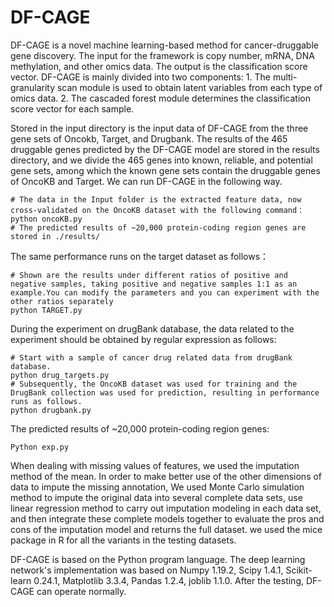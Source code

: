 # DF-CAGE
DF-CAGE is a novel machine learning-based method for cancer-druggable gene discovery. The input for the framework is copy number, mRNA, DNA methylation, and other omics data. The output is the classification score vector. DF-CAGE is mainly divided into two components: 1. The multi-granularity scan module is used to obtain latent variables from each type of omics data. 2. The cascaded forest module determines the classification score vector for each sample.

Stored in the input directory is the input data of DF-CAGE from the three gene sets of Oncokb, Target, and Drugbank. The results of the 465 druggable genes predicted by the DF-CAGE model are stored in the results directory, and we divide the 465 genes into known, reliable, and potential gene sets, among which the known gene sets contain the druggable genes of OncoKB and Target. We can run DF-CAGE in the following way.
```shell
# The data in the Input folder is the extracted feature data, now cross-validated on the OncoKB dataset with the following command： 
python oncoKB.py   
# The predicted results of ~20,000 protein-coding region genes are stored in ./results/  
```
The same performance runs on the target dataset as follows：
```shell
# Shown are the results under different ratios of positive and negative samples, taking positive and negative samples 1:1 as an example.You can modify the parameters and you can experiment with the other ratios separately
python TARGET.py 
```
During the experiment on drugBank database, the data related to the experiment should be obtained by regular expression as follows:
```shell
# Start with a sample of cancer drug related data from drugBank database.
python drug_targets.py
# Subsequently, the OncoKB dataset was used for training and the DrugBank collection was used for prediction, resulting in performance runs as follows.
python drugbank.py
```
The predicted results of ~20,000 protein-coding region genes:
```shell
Python exp.py
```
When dealing with missing values of features, we used the imputation method of the mean. In order to make better use of the other dimensions of data to impute the missing annotation, We used Monte Carlo simulation method to impute the original data into several complete data sets, use linear regression method to carry out imputation modeling in each data set, and then integrate these complete models together to evaluate the pros and cons of the imputation model and returns the full dataset. we used the mice package in R for all the variants in the testing datasets.

DF-CAGE is based on the Python program language. The deep learning network's implementation was based on Numpy 1.19.2, Scipy 1.4.1, Scikit-learn 0.24.1, Matplotlib 3.3.4, Pandas 1.2.4, joblib 1.1.0. After the testing, DF-CAGE can operate normally.
